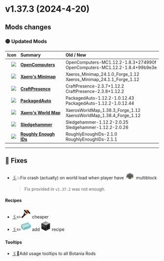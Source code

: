 # v1.37.3 (2024-4-20)
## Mods changes

### 🟡 Updated Mods

Icon | Summary | Old / New
----:|:--------|:---------
<img src="https://media.forgecdn.net/avatars/thumbnails/10/395/30/30/635455427535754713.png"             > |                          [**OpenComputers**](https://www.curseforge.com/minecraft/mc-mods/opencomputers)               | <nobr>OpenComputers-MC1.12.2-1.8.3+274990f</nobr><br><nobr>OpenComputers-MC1.12.2-1.8.4+99b9e3e</nobr>
<img src="https://media.forgecdn.net/avatars/thumbnails/92/854/30/30/636258666554688823.png"             > |                        [**Xaero's Minimap**](https://www.curseforge.com/minecraft/mc-mods/xaeros-minimap)              | <nobr>Xaeros_Minimap_24.1.0_Forge_1.12</nobr><br><nobr>Xaeros_Minimap_24.1.1_Forge_1.12</nobr>
<img src="https://media.forgecdn.net/avatars/thumbnails/159/374/30/30/636658415780463602.png"            > |                          [**CraftPresence**](https://www.curseforge.com/minecraft/mc-mods/craftpresence)               | <nobr>CraftPresence-2.3.7+1.12.2</nobr><br><nobr>CraftPresence-2.3.8+1.12.2</nobr>
<img src="https://media.forgecdn.net/avatars/thumbnails/180/855/30/30/636796143936766724.png"            > |                           [**PackagedAuto**](https://www.curseforge.com/minecraft/mc-mods/packagedauto)                | <nobr>PackagedAuto-1.12.2-1.0.12.43</nobr><br><nobr>PackagedAuto-1.12.2-1.0.12.44</nobr>
<img src="https://media.forgecdn.net/avatars/thumbnails/196/654/30/30/636886857118683130.png"            > |                      [**Xaero's World Map**](https://www.curseforge.com/minecraft/mc-mods/xaeros-world-map)            | <nobr>XaerosWorldMap_1.38.3_Forge_1.12</nobr><br><nobr>XaerosWorldMap_1.38.4_Forge_1.12</nobr>
<img src="https://media.forgecdn.net/avatars/thumbnails/199/165/30/30/636904875003878157.png"            > |                           [**Sledgehammer**](https://www.curseforge.com/minecraft/mc-mods/sledgehammer)                | <nobr>Sledgehammer-1.12.2-2.0.25</nobr><br><nobr>Sledgehammer-1.12.2-2.0.26</nobr>
<img src="https://media.forgecdn.net/avatars/thumbnails/799/138/30/30/638161375254345080.png"            > |                     [**Roughly Enough IDs**](https://www.curseforge.com/minecraft/mc-mods/reid)                        | <nobr>RoughlyEnoughIDs-2.1.0</nobr><br><nobr>RoughlyEnoughIDs-2.1.1</nobr>
-----------

## 🐛 Fixes

* [🖇](https://github.com/Krutoy242/Enigmatica2Expert-Extended/commit/9cb7e5e788bb9bc1a81ed82854769f023c23d8f6)💥Fix crash (actually) on world load when player have ![](https://github.com/Krutoy242/mc-icons/raw/master/i/astralsorcery/blockcelestialgateway__0.png "Celestial Gateway") multiblock
  > Fix provided in `v1.37.2` was not enough.

#### Recipes

* [🖇](https://github.com/Krutoy242/Enigmatica2Expert-Extended/commit/444aa97706ed75497be94aaaf925e29c8a6a97d0)✏️![](https://github.com/Krutoy242/mc-icons/raw/master/i/botania/exchangerod__0.png "Rod of the Shifting Crust") cheaper
* [🖇](https://github.com/Krutoy242/Enigmatica2Expert-Extended/commit/97ffe1a276e49ef729af74ffcefcc99ee658a3f4)✏️![](https://github.com/Krutoy242/mc-icons/raw/master/i/tconevo/metal__30.png "Sentient Ingot") add ![](https://github.com/Krutoy242/mc-icons/raw/master/i/thermalexpansion/machine__8__45e2e59d.png "Fluid Transposer (Basic)") recipe

#### Tooltips

* [🖇](https://github.com/Krutoy242/Enigmatica2Expert-Extended/commit/36c184ebf05bae70ab4152d5460147f5dbbcfdd3)📝Add usage tooltips to all Botania Rods



